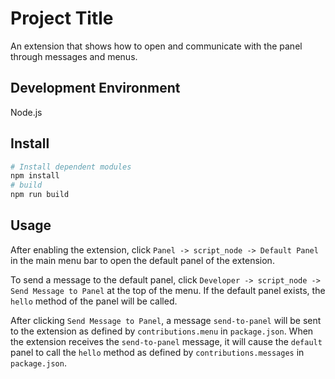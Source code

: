 # Project Title

An extension that shows how to open and communicate with the panel through messages and menus.

## Development Environment

Node.js

## Install

```bash
# Install dependent modules
npm install
# build
npm run build
```

## Usage

After enabling the extension, click `Panel -> script_node -> Default Panel` in the main menu bar to open the default panel of the extension.

To send a message to the default panel, click `Developer -> script_node -> Send Message to Panel` at the top of the menu. If the default panel exists, the `hello` method of the panel will be called.

After clicking `Send Message to Panel`, a message `send-to-panel` will be sent to the extension as defined by `contributions.menu` in `package.json`. When the extension receives the `send-to-panel` message, it will cause the `default` panel to call the `hello` method as defined by `contributions.messages` in `package.json`.
